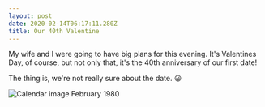 ```yaml
---
layout: post
date: 2020-02-14T06:17:11.280Z
title: Our 40th Valentine
---
```

My wife and I were going to have big plans for this evening. It's Valentines Day, of course, but not only that, it's the 40th anniversary of our first date!

The thing is, we're not really sure about the date. 😀

![Calendar image February 1980](https://res.cloudinary.com/papascott/image/upload/w_400/v1581661809/assets/feb1980calendar.png "Calendar February 1980")
